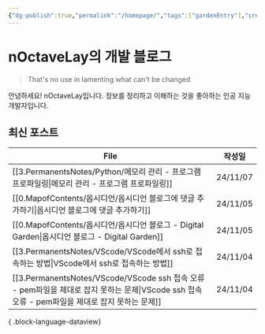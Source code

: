 ```yaml
---
{"dg-publish":true,"permalink":"/homepage/","tags":["gardenEntry"],"created":"2024-10-21T16:02:52.622+09:00","updated":"2024-10-29T02:34:45.354+09:00"}
---
```


# nOctaveLay의 개발 블로그

>That's no use in lamenting what can't be changed

안녕하세요! nOctaveLay입니다.
정보를 정리하고 이해하는 것을 좋아하는 인공 지능 개발자입니다.

## 최신 포스트
| File                                                                                                             | 작성일      |
| ---------------------------------------------------------------------------------------------------------------- | -------- |
| [[3.PermanentsNotes/Python/메모리 관리 - 프로그램 프로파일링\|메모리 관리 - 프로그램 프로파일링]]                                         | 24/11/07 |
| [[0.MapofContents/옵시디언/옵시디언 블로그에 댓글 추가하기\|옵시디언 블로그에 댓글 추가하기]]                                                 | 24/11/05 |
| [[0.MapofContents/옵시디언/옵시디언 블로그 - Digital Garden\|옵시디언 블로그 - Digital Garden]]                                 | 24/11/05 |
| [[3.PermanentsNotes/VScode/VScode에서 ssh로 접속하는 방법\|VScode에서 ssh로 접속하는 방법]]                                     | 24/11/04 |
| [[3.PermanentsNotes/VScode/VScode ssh 접속 오류 - pem파일을 제대로 잡지 못하는 문제\|VScode ssh 접속 오류 - pem파일을 제대로 잡지 못하는 문제]] | 24/11/04 |

{ .block-language-dataview}

